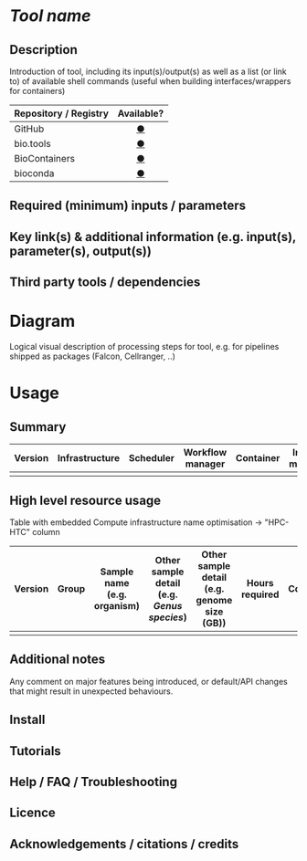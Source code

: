 # *Tool name*

## Description

Introduction of tool, including its input(s)/output(s) as well as a list (or link to) of available shell commands (useful when building interfaces/wrappers for containers)

| Repository / Registry | Available? |
|-------------|:--------:|
| GitHub | [&#9679;]()| 
| bio.tools | [&#9679;]()|
| BioContainers | [&#9679;]()|
| bioconda | [&#9679;]()|

## Required (minimum) inputs / parameters

## Key link(s) & additional information (e.g. input(s), parameter(s), output(s))

## Third party tools / dependencies

# Diagram

Logical visual description of processing steps for tool, e.g. for pipelines shipped as packages (Falcon, Cellranger, ..)

# Usage

## Summary

| Version | Infrastructure | Scheduler | Workflow manager | Container | Install method |
|---------------|---------|-----------|------------------|-----------|----------------|
|||||||

## High level resource usage

Table with embedded Compute infrastructure name optimisation -> "HPC-HTC" column

| Version | Group | Sample name (e.g. organism) | Other sample detail (e.g. *Genus species*) | Other sample detail (e.g. genome size (GB)) | Hours required | Cores | Peak RAM in GB (requested) | Drive (GB) | HPC-HTC | Month-Year |
|---------|---------|-------|---------------|---------------|------------------|----------------|-------|----------------------------|---------------|---------|
||||||||||||

## Additional notes

Any comment on major features being introduced, or default/API changes that might result in unexpected behaviours.

## Install

## Tutorials

## Help / FAQ / Troubleshooting

## Licence

## Acknowledgements / citations / credits
